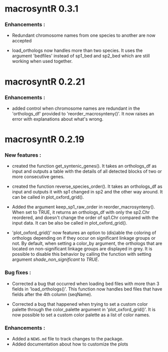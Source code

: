 # macrosyntR 0.3.1

### Enhancements :

* Redundant chromosome names from one species to another are now accepted   

* load_orthologs now handles more than two species. It uses the argument 'bedfiles' instead of sp1_bed and sp2_bed which are still working when used together. 

# macrosyntR 0.2.21

### Enhancements :

* added control when chromosome names are redundant in the 'orthologs_df' provided to 'reorder_macrosynteny()'.
It now raises an error with explanations about what's wrong.

# macrosyntR 0.2.19

### New features :

* created the function get_syntenic_genes(). It takes an orthologs_df as input and
outputs a table with the details of all detected blocks of two or more consecutive genes.

* created the function reverse_species_order(). It takes an orthologs_df as input and
outputs it with sp1 changed in sp2 and the other way around. It can be called in plot_oxford_grid().

* Added the argument keep_sp1_raw_order in reorder_macrosynteny(). When set to TRUE, it returns an orthologs_df with only the sp2.Chr reordered, and doesn't change the order of sp1.Chr compared with the input data. It can be also be called in plot_oxford_grid().

* 'plot_oxford_grid()' now features an option to (dis)able the coloring of orthologs depending on if they
occur on significant linkage groups or not. By default, when setting a color_by argument, the orthologs that are located on non-significant linkage groups are displayed in grey. It is possible to disable this behavior by calling the function with setting argument *shade_non_significant* to *TRUE*.


### Bug fixes :

* Corrected a bug that occurred when loading bed files with more than 3 fields in 'load_orthologs()'.
This function now handles bed files that have fields after the 4th column (seqName).   

* Corrected a bug that happened when trying to set a custom color palette through the color_palette argument in 'plot_oxford_grid()'. It is now possible to set a custom color palette as a list of color names.


### Enhancements :

* Added a `NEWS.md` file to track changes to the package.   
* Added documentation about how to customize the plots
